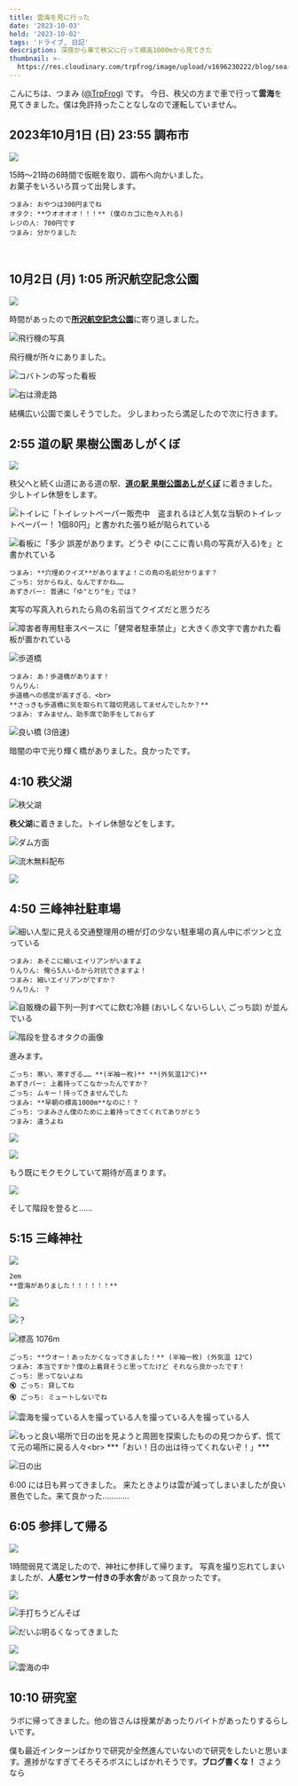 ```yaml
---
title: 雲海を見に行った
date: '2023-10-03'
held: '2023-10-02'
tags: 'ドライブ, 日記'
description: 深夜から車で秩父に行って標高1000mから見てきた
thumbnail: >-
  https://res.cloudinary.com/trpfrog/image/upload/v1696230222/blog/sea-of-clouds/IMG_9929.jpg
---
```

こんにちは、つまみ ([@TrpFrog](https://twitter.com/TrpFrog)) です。
今日、秩父の方まで車で行って**雲海**を見てきました。僕は免許持ったことなしなので運転していません。

## 2023年10月1日 (日) 23:55 調布市

![](/blog/sea-of-clouds/65848AB4-2C68-4B80-B207-75A33EC7499C_1_102_o?w=2048&h=1536)

15時〜21時の6時間で仮眠を取り、調布へ向かいました。<br>
お菓子をいろいろ買って出発します。

```conversation
つまみ: おやつは300円までね
オタク: **ウオオオオ！！！** (僕のカゴに色々入れる)
レジの人: 700円です
つまみ: 分かりました
```

<br>

## 10月2日 (月) 1:05 所沢航空記念公園

![](/blog/sea-of-clouds/991BD534-4B5F-4307-A7B1-4873492D4CCC_1_102_o?w=2048&h=1536)

時間があったので[**所沢航空記念公園**](https://www.parks.or.jp/tokorozawa-kokuu/)に寄り道しました。

![飛行機の写真](/blog/sea-of-clouds/1FA078AF-0389-4E86-849E-FBA783522404_1_201_a?w=4032&h=3024)

飛行機が所々にありました。

![コバトンの写った看板](/blog/sea-of-clouds/1806F9E8-07C5-410F-85BC-86292704EFB2_1_102_o?w=2048&h=1536 "コバトン")

![](/blog/sea-of-clouds/498329E2-8EFD-4189-95A7-FD76454009FE_1_102_o?w=2048&h=1536 "右は滑走路")

結構広い公園で楽しそうでした。
少しまわったら満足したので次に行きます。


## 2:55 道の駅 果樹公園あしがくぼ

![](/blog/sea-of-clouds/508A22F1-D632-4291-8356-623AD93D96F4_1_102_o?w=2048&h=1536)

秩父へと続く山道にある道の駅、[**道の駅 果樹公園あしがくぼ**](https://maps.app.goo.gl/ZYruSjG8336yjUi26) に着きました。<br>
少しトイレ休憩をします。

![トイレに「トイレットペーパー販売中　盗まれるほど人気な当駅のトイレットペーパー！ 1個80円」と書かれた張り紙が貼られている](/blog/sea-of-clouds/664F5ED2-28B1-4776-A598-2E6152F1B2D7_1_201_a?w=2960&h=2220 "道の駅のトイレ 最高の瞬間")

![看板に「多少 誤差があります。どうぞ ゆ(ここに青い鳥の写真が入る)を」と書かれている](/blog/sea-of-clouds/C07AC7E1-8385-4D41-9EB2-ABF5FAABD0EB_1_201_a?w=2693&h=2020 "穴埋めクイズ")

```conversation
つまみ: **穴埋めクイズ**がありますよ！この鳥の名前分かります？
ごっち: 分からねえ、なんですかね……
あずきバー: 普通に「ゆ"とり"を」では？
```

実写の写真入れられたら鳥の名前当てクイズだと思うだろ

![障害者専用駐車スペースに「健常者駐車禁止」と大きく赤文字で書かれた看板が置かれている](/blog/sea-of-clouds/1B30E7FC-366E-47BF-8418-DE100087242B_1_102_o?w=1536&h=2048 "語気の強い看板")

![](/blog/sea-of-clouds/9F7A550E-E6A4-42CF-A304-CBF5AB973A1E_1_102_o?w=2048&h=1536 "歩道橋")

```conversation
つまみ: あ！歩道橋があります！
りんりん: 
歩道橋への感度が高すぎる、<br>
**さっきも歩道橋に気を取られて踏切見逃してませんでしたか？**
つまみ: すみません、助手席で助手をしておらず
```

![](/blog/sea-of-clouds/bridge?w=428&h=240 "良い橋 (3倍速)")

暗闇の中で光り輝く橋がありました。良かったです。

## 4:10 秩父湖

![](/blog/sea-of-clouds/18598206-13A6-4FE7-BF33-11644328AC6E_1_102_o?w=2048&h=1536 "秩父湖")

**秩父湖**に着きました。トイレ休憩などをします。

![](/blog/sea-of-clouds/C5ACA519-9B3B-408F-B7F2-E0AA0EDE893C_1_102_o?w=2048&h=1536 "ダム方面")

![](/blog/sea-of-clouds/71FDA4AC-68BE-4AFC-8937-CF52836C62C9_1_102_o?w=2048&h=1536 "流木無料配布")

![](/blog/sea-of-clouds/88F8DA1E-1213-4010-B424-33779F103054_1_102_o?w=2048&h=1536)

## 4:50 三峰神社駐車場

![細い人型に見える交通整理用の柵が灯の少ない駐車場の真ん中にポツンと立っている](/blog/sea-of-clouds/B02C40E1-DE66-42D2-A798-D7C347B1DD97_1_102_o?w=2048&h=1536)

```conversation
つまみ: あそこに細いエイリアンがいますよ
りんりん: 俺ら5人いるから対抗できますよ！
つまみ: 細いエイリアンがですか？
りんりん: ？
```

![自販機の最下列一列すべてに飲む冷麺 (おいしくないらしい, ごっち談) が並んでいる](/blog/sea-of-clouds/61087926-CA5D-4CB1-9156-91526FD31A8C_1_105_c?w=1024&h=768 "飲む冷麺の群生地")

![階段を登るオタクの画像](/blog/sea-of-clouds/FE6BA6F9-7CA3-4CED-9A56-C3A685807E9E_1_105_c?w=1024&h=768)

進みます。

```conversation
ごっち: 寒い、寒すぎる…… **(半袖一枚)** **(外気温12℃)**
あずきバー: 上着持ってこなかったんですか？
ごっち: ムキー！持ってきませんでした
つまみ: **早朝の標高1000m**なのに！？
ごっち: つまみさん僕のために上着持ってきてくれてありがとう
つまみ: 違うよね
```

![](/blog/sea-of-clouds/11BEE1BB-D00C-4489-A2D7-CDFF968AF324_1_105_c?w=1024&h=768)

![](/blog/sea-of-clouds/4678F1F2-1CF5-4EBB-96D8-4E3385E31638_1_105_c?w=1024&h=768)

もう既にモクモクしていて期待が高まります。

![](/blog/sea-of-clouds/E564713F-E30D-40CC-AFFB-43735D20279B_1_105_c?w=1024&h=768)

そして階段を登ると……

## 5:15 三峰神社

![](/blog/sea-of-clouds/clouds?w=428&h=240) 

```centering-with-size
2em
**雲海がありました！！！！！！**
```

![](/blog/sea-of-clouds/IMG_9929?w=2990&h=2242)

![](/blog/sea-of-clouds/IMG_9942?w=4032&h=3024 "？")

![](/blog/sea-of-clouds/4D386969-499C-431E-AB55-D96789E46A8F_1_105_c?w=1024&h=768 "標高 1076m")

```conversation
ごっち: **ウオー！あったかくなってきました！** (半袖一枚) (外気温 12℃)
つまみ: 本当ですか？僕の上着貸そうと思ってたけど それなら良かったです！
ごっち: 思ってないよね
🔇 ごっち: 貸してね
🔇 ごっち: ミュートしないでね
```

![雲海を撮っている人を撮っている人を撮っている人を撮っている人](/blog/sea-of-clouds/C84B93AA-0D08-4DF7-9BA5-5A9CFDE4C1CD_1_201_a?w=4032&h=3024 "もういいから")

![](/blog/sea-of-clouds/dash?w=428&h=240 "もっと良い場所で日の出を見ようと周囲を探索したものの見つからず、慌てて元の場所に戻る人々<br> ***「おい！日の出は待ってくれないぞ！」***")

![](/blog/sea-of-clouds/849E1619-A0E7-45C2-A849-D48B1FF38323_1_105_c?w=1024&h=768 "日の出")

6:00 には日も昇ってきました。
来たときよりは雲が減ってしまいましたが良い景色でした。来て良かった…………

## 6:05 参拝して帰る

![](/blog/sea-of-clouds/3BE2B882-4CA2-4F6A-A02D-8ACC238487C6_1_102_o?w=2048&h=1536)

1時間弱見て満足したので、神社に参拝して帰ります。
写真を撮り忘れてしまいましたが、**人感センサー付きの手水舎**があって良かったです。

![](/blog/sea-of-clouds/9ACFBFDD-F39D-42C9-B027-8B54CB35B7F9_1_102_o?w=2048&h=1536)

![](/blog/sea-of-clouds/B84CF6EA-535A-42BE-9ADC-928BBCED64EF_1_102_o?w=2048&h=1536 "手打ちうどんそば")

![](/blog/sea-of-clouds/57D1607C-A08A-47DC-A1BE-10F728935480_1_102_o?w=2048&h=1536 "だいぶ明るくなってきました")

![](/blog/sea-of-clouds/A6BFED47-9913-4FF1-A77B-5DBD8E407E99_1_102_o?w=2048&h=1536)

![](/blog/sea-of-clouds/0BE9F01F-FE7A-4BC5-B256-4CA4FE7249D0_1_201_a?w=3118&h=2338 "雲海の中")

## 10:10 研究室

ラボに帰ってきました。他の皆さんは授業があったりバイトがあったりするらしいです。

僕も最近インターンばかりで研究が全然進んでいないので研究をしたいと思います。進捗がなすぎてそろそろボスにしばかれそうです。**ブログ書くな！** さようなら
